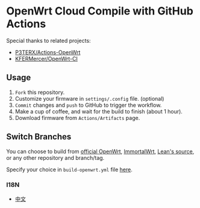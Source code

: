 # OpenWrt Cloud Compile with GitHub Actions

Special thanks to related projects:
- [P3TERX/Actions-OpenWrt](https://github.com/P3TERX/Actions-OpenWrt)
- [KFERMercer/OpenWrt-CI](https://github.com/KFERMercer/OpenWrt-CI)

## Usage

1. `Fork` this repository.
2. Customize your firmware in `settings/.config` file. (optional)
3. `Commit` changes and `push` to GitHub to trigger the workflow.
4. Make a cup of coffee, and wait for the build to finish (about 1 hour).
5. Download firmware from `Actions/Artifacts` page.

## Switch Branches

You can choose to build from
[official OpenWrt](https://github.com/openwrt/openwrt),
[ImmortalWrt](https://github.com/immortalwrt/immortalwrt),
[Lean's source](https://github.com/coolsnowwolf/lede),
or any other repository and branch/tag.

Specify your choice in `build-openwrt.yml` file
[here](https://github.com/muhac/openwrt-action/blob/main/.github/workflows/build.yml#L53).

### I18N
- [中文](README_zhCN.md)
